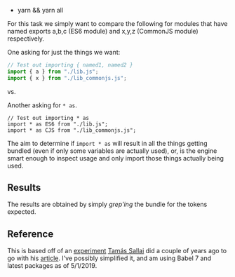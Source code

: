 * yarn && yarn all

For this task we simply want to compare the following for modules that have named
exports a,b,c (ES6 module) and x,y,z (CommonJS module) respectively.

One asking for just the things we want:

```javascript
// Test out importing { named1, named2 }
import { a } from "./lib.js";
import { x } from "./lib_commonjs.js";
```

vs.

Another asking for `* as`.

```
// Test out importing * as
import * as ES6 from "./lib.js";
import * as CJS from "./lib_commonjs.js";
```

The aim to determine if `import * as` will result in all the things getting bundled
(even if only some variables are actually used), or, is the engine smart enough to
inspect usage and only import those things actually being used.

## Results

The results are obtained by simply _grep'ing_ the bundle for the tokens expected.

## Reference

This is based off of an [experiment](https://github.com/sashee/treeshaking-test)
[Tamás Sallai](https://github.com/sashee) did a couple of years ago to go with his
[article](https://advancedweb.hu/2017/02/07/treeshaking/). I've possibly simplified
it, and am using Babel 7 and latest packages as of 5/1/2019.
